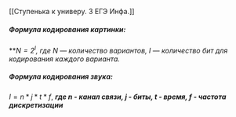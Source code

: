 [[Ступенька к универу. 3 ЕГЭ Инфа.]]

##### **Формула кодирования картинки:** 
***$N = 2^I$, где N — количество вариантов, I — количество бит для кодирования каждого варианта.*

##### **Формула кодирования звука:**
$I = n * j * t *f$, ***где n - канал связи, j - биты, t - время, f - частота дискретизации***